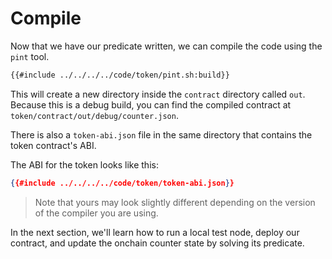 # Compile
Now that we have our predicate written, we can compile the code using the `pint` tool.

```bash
{{#include ../../../../code/token/pint.sh:build}}
```
This will create a new directory inside the `contract` directory called `out`. \
Because this is a debug build, you can find the compiled contract at `token/contract/out/debug/counter.json`.

There is also a `token-abi.json` file in the same directory that contains the token contract's ABI.

The ABI for the token looks like this:
```json
{{#include ../../../../code/token/token-abi.json}}
```
> Note that yours may look slightly different depending on the version of the compiler you are using.

In the next section, we'll learn how to run a local test node, deploy our contract, and update the onchain counter state by solving its predicate.
